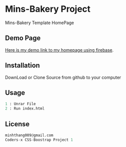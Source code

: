 # Mins-Bakery Project

Mins-Bakery Template HomePage
## Demo Page

[Here is my demo link to my homepage using firebase](https://mins-bakery.web.app/).

## Installation

DownLoad or Clone Source from github to your computer

## Usage

```python
1 : Unrar File
2 : Run index.html
```
## License
```python
minhthang009@gmail.com
Coders-x CSS-Boostrap Project 1
```
